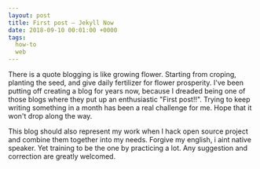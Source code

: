 ```yaml
---
layout: post
title: First post — Jekyll Now
date: 2018-09-10 00:01:00 +0000
tags:
  how-to
  web
---
```


There is a quote blogging is like growing flower. Starting from croping, planting the seed, and give
daily fertilizer for flower prosperity. I've been putting off creating a blog for years now, because
I dreaded being one of those blogs where they put up an enthusiastic "First post!!". Trying to keep
writing something in a month has been a real challenge for me. Hope that it won't drop along the way.

This blog should also represent my work when I hack open source project and combine them together into
my needs. Forgive my english, i aint native speaker. Yet training to be the one by practicing a lot.
Any suggestion and correction are greatly welcomed.
